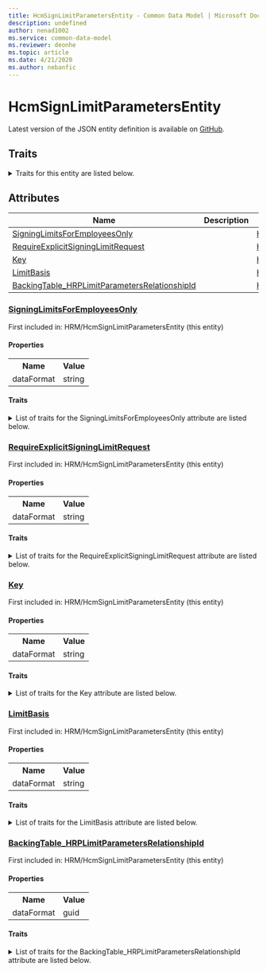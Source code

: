 ```yaml
---
title: HcmSignLimitParametersEntity - Common Data Model | Microsoft Docs
description: undefined
author: nenad1002
ms.service: common-data-model
ms.reviewer: deonhe
ms.topic: article
ms.date: 4/21/2020
ms.author: nebanfic
---
```


# HcmSignLimitParametersEntity

  
 Latest version of the JSON entity definition is available on <a href="https://github.com/Microsoft/CDM/tree/master/schemaDocuments/core/operationsCommon/Entities/HumanResources/HRM/HcmSignLimitParametersEntity.cdm.json" target="_blank">GitHub</a>.  

## Traits

<details>
<summary>Traits for this entity are listed below.  
</summary>

**is.CDM.entityVersion**  
  <table><tr><th>Parameter</th><th>Value</th><th>Data type</th><th>Explanation</th></tr><tr><td>versionNumber</td><td>"1.0.0"</td><td>string</td><td>semantic version number of the entity</td></tr></table>

**is.application.releaseVersion**  
  <table><tr><th>Parameter</th><th>Value</th><th>Data type</th><th>Explanation</th></tr><tr><td>releaseVersion</td><td>"10.0.13.0"</td><td>string</td><td>semantic version number of the application introducing this entity</td></tr></table>

</details>

## Attributes

|Name|Description|First Included in Instance|
|---|---|---|
|[SigningLimitsForEmployeesOnly](#SigningLimitsForEmployeesOnly)||<a href="HcmSignLimitParametersEntity.md" target="_blank">HRM/HcmSignLimitParametersEntity</a>|
|[RequireExplicitSigningLimitRequest](#RequireExplicitSigningLimitRequest)||<a href="HcmSignLimitParametersEntity.md" target="_blank">HRM/HcmSignLimitParametersEntity</a>|
|[Key](#Key)||<a href="HcmSignLimitParametersEntity.md" target="_blank">HRM/HcmSignLimitParametersEntity</a>|
|[LimitBasis](#LimitBasis)||<a href="HcmSignLimitParametersEntity.md" target="_blank">HRM/HcmSignLimitParametersEntity</a>|
|[BackingTable_HRPLimitParametersRelationshipId](#BackingTable_HRPLimitParametersRelationshipId)||<a href="HcmSignLimitParametersEntity.md" target="_blank">HRM/HcmSignLimitParametersEntity</a>|

### <a href=#SigningLimitsForEmployeesOnly name="SigningLimitsForEmployeesOnly">SigningLimitsForEmployeesOnly</a>

First included in: HRM/HcmSignLimitParametersEntity (this entity)  

#### Properties

<table><tr><th>Name</th><th>Value</th></tr><tr><td>dataFormat</td><td>string</td></tr></table>

#### Traits

<details>
<summary>List of traits for the SigningLimitsForEmployeesOnly attribute are listed below.</summary>

**is.dataFormat.character**  
**is.dataFormat.big**  
**is.dataFormat.array**  
**is.dataFormat.character**  
**is.dataFormat.array**  
</details>

### <a href=#RequireExplicitSigningLimitRequest name="RequireExplicitSigningLimitRequest">RequireExplicitSigningLimitRequest</a>

First included in: HRM/HcmSignLimitParametersEntity (this entity)  

#### Properties

<table><tr><th>Name</th><th>Value</th></tr><tr><td>dataFormat</td><td>string</td></tr></table>

#### Traits

<details>
<summary>List of traits for the RequireExplicitSigningLimitRequest attribute are listed below.</summary>

**is.dataFormat.character**  
**is.dataFormat.big**  
**is.dataFormat.array**  
**is.dataFormat.character**  
**is.dataFormat.array**  
</details>

### <a href=#Key name="Key">Key</a>

First included in: HRM/HcmSignLimitParametersEntity (this entity)  

#### Properties

<table><tr><th>Name</th><th>Value</th></tr><tr><td>dataFormat</td><td>string</td></tr></table>

#### Traits

<details>
<summary>List of traits for the Key attribute are listed below.</summary>

**is.dataFormat.character**  
**is.dataFormat.big**  
**is.dataFormat.array**  
**is.dataFormat.character**  
**is.dataFormat.array**  
</details>

### <a href=#LimitBasis name="LimitBasis">LimitBasis</a>

First included in: HRM/HcmSignLimitParametersEntity (this entity)  

#### Properties

<table><tr><th>Name</th><th>Value</th></tr><tr><td>dataFormat</td><td>string</td></tr></table>

#### Traits

<details>
<summary>List of traits for the LimitBasis attribute are listed below.</summary>

**is.dataFormat.character**  
**is.dataFormat.big**  
**is.dataFormat.array**  
**is.dataFormat.character**  
**is.dataFormat.array**  
</details>

### <a href=#BackingTable_HRPLimitParametersRelationshipId name="BackingTable_HRPLimitParametersRelationshipId">BackingTable_HRPLimitParametersRelationshipId</a>

First included in: HRM/HcmSignLimitParametersEntity (this entity)  

#### Properties

<table><tr><th>Name</th><th>Value</th></tr><tr><td>dataFormat</td><td>guid</td></tr></table>

#### Traits

<details>
<summary>List of traits for the BackingTable_HRPLimitParametersRelationshipId attribute are listed below.</summary>

**is.dataFormat.character**  
**is.dataFormat.big**  
**is.dataFormat.array**  
**is.dataFormat.guid**  
**means.identity.entityId**  
**is.linkedEntity.identifier**  
Marks the attribute(s) that hold foreign key references to a linked (used as an attribute) entity. This attribute is added to the resolved entity to enumerate the referenced entities.  <table><tr><th>Parameter</th><th>Value</th><th>Data type</th><th>Explanation</th></tr><tr><td>entityReferences</td><td><table><tr><th>entityReference</th><th>attributeReference</th></tr><tr><td><a href="../../../Tables/HumanResources/HumanResource/Parameter/HRPLimitParameters.md" target="_blank">/core/operationsCommon/Tables/HumanResources/HumanResource/Parameter/HRPLimitParameters.cdm.json/HRPLimitParameters</a></td><td><a href="../../../Tables/HumanResources/HumanResource/Parameter/HRPLimitParameters.md#RecId" target="_blank">RecId</a></td></tr></table></td><td>entity</td><td>a reference to the constant entity holding the list of entity references</td></tr></table>

**is.dataFormat.guid**  
**is.dataFormat.character**  
**is.dataFormat.array**  
</details>
